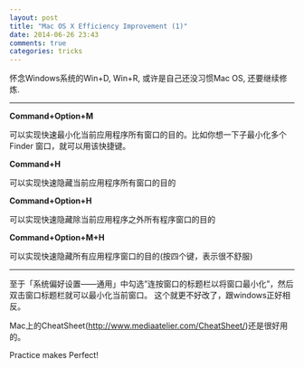 ```yaml
---
layout: post
title: "Mac OS X Efficiency Improvement (1)"
date: 2014-06-26 23:43
comments: true
categories: tricks
---
```



怀念Windows系统的Win+D, Win+R, 或许是自己还没习惯Mac OS, 还要继续修炼.

----
**Command+Option+M** 

可以实现快速最小化当前应用程序所有窗口的目的。比如你想一下子最小化多个 Finder 窗口，就可以用该快捷键。

**Command+H**<br>

可以实现快速隐藏当前应用程序所有窗口的目的

**Command+Option+H**<br>

可以实现快速隐藏除当前应用程序之外所有程序窗口的目的<br>

**Command+Option+M+H**<br>

可以实现快速隐藏所有应用程序窗口的目的(按四个键，表示很不舒服)<br>

----

至于「系统偏好设置——通用」中勾选”连按窗口的标题栏以将窗口最小化”，然后双击窗口标题栏就可以最小化当前窗口。
这个就更不好改了，跟windows正好相反。<br>

Mac上的CheatSheet(http://www.mediaatelier.com/CheatSheet/)还是很好用的。

Practice makes Perfect! 